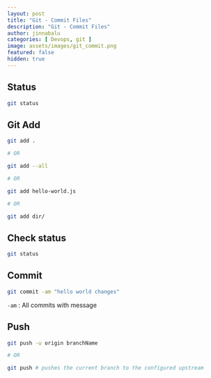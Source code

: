 ```yaml
---
layout: post
title: "Git - Commit Files"
description: "Git - Commit Files"
author: jinnabalu
categories: [ Devops, git ]
image: assets/images/git_commit.png
featured: false
hidden: true
---
```

## Status

```bash
git status
```

## Git Add

```bash
git add .

# OR

git add --all

# OR

git add hello-world.js

# OR

git add dir/
```

## Check status

```bash
git status
```

## Commit

```bash
git commit -am "hello world changes"
```

`-am` : All commits with message

## Push

```bash
git push -u origin branchName

# OR

git push # pushes the current branch to the configured upstream
```